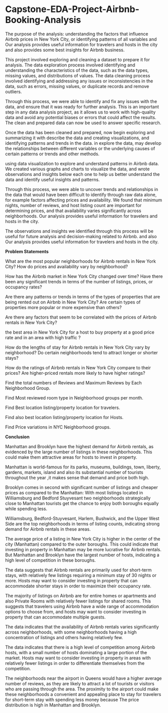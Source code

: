 # Capstone-EDA-Project-Airbnb-Booking-Analysis
The purpose of the analysis: understanding the factors that influence Airbnb prices in New York City, or identifying patterns of all variables and Our analysis provides useful information for travelers and hosts in the city and also provides some best insights for Airbnb business.

This project involved exploring and cleaning a dataset to prepare it for analysis. The data exploration process involved identifying and understanding the characteristics of the data, such as the data types, missing values, and distributions of values. The data cleaning process involved identifying and addressing any issues or inconsistencies in the data, such as errors, missing values, or duplicate records and remove outliers.

Through this process, we were able to identify and fix any issues with the data, and ensure that it was ready for further analysis. This is an important step in any data analysis project, as it allows us to work with high-quality data and avoid any potential biases or errors that could affect the results. The clean and prepared data can now be used to answer specific research.

Once the data has been cleaned and prepared, now begin exploring and summarizing it with describe the data and creating visualizations, and identifying patterns and trends in the data. in explore the data, may develop the relationships between different variables or the underlying causes of certain patterns or trends and other methods.

using data visualization to explore and understand patterns in Airbnb data. We created various graphs and charts to visualize the data, and wrote observations and insights below each one to help us better understand the data and identify useful insights and patterns.

Through this process, we were able to uncover trends and relationships in the data that would have been difficult to identify through raw data alone, for example factors affecting prices and availability. We found that minimum nights, number of reviews, and host listing count are important for determining prices, and that availability varies significantly across neighborhoods. Our analysis provides useful information for travelers and hosts in the city.

The observations and insights we identified through this process will be useful for future analysis and decision-making related to Airbnb. and also Our analysis provides useful information for travelers and hosts in the city.

**Problem Statements**

What are the most popular neighborhoods for Airbnb rentals in New York City? How do prices and availability vary by neighborhood?

How has the Airbnb market in New York City changed over time? Have there been any significant trends in terms of the number of listings, prices, or occupancy rates?

Are there any patterns or trends in terms of the types of properties that are being rented out on Airbnb in New York City? Are certain types of properties more popular or more expensive than others?

Are there any factors that seem to be correlated with the prices of Airbnb rentals in New York City?

the best area in New York City for a host to buy property at a good price rate and in an area with high traffic ?

How do the lengths of stay for Airbnb rentals in New York City vary by neighborhood? Do certain neighborhoods tend to attract longer or shorter stays?

How do the ratings of Airbnb rentals in New York City compare to their prices? Are higher-priced rentals more likely to have higher ratings?

Find the total numbers of Reviews and Maximum Reviews by Each Neighborhood Group.

Find Most reviewed room type in Neighborhood groups per month.

Find Best location listing/property location for travelers.

Find also best location listing/property location for Hosts.

Find Price variations in NYC Neighborhood groups.

**Conclusion**

Manhattan and Brooklyn have the highest demand for Airbnb rentals, as evidenced by the large number of listings in these neighborhoods. This could make them attractive areas for hosts to invest in property.

Manhattan is world-famous for its parks, museums, buildings, town, liberty, gardens, markets, island and also its substantial number of tourists throughout the year ,it makes sense that demand and price both high.

Brooklyn comes in second with significant number of listings and cheaper prices as compared to the Manhattan: With most listings located in Williamsburg and Bedford Stuyvesant two neighborhoods strategically close to Manhattan tourists get the chance to enjoy both boroughs equally while spending less.

Williamsburg, Bedford-Stuyvesant, Harlem, Bushwick, and the Upper West Side are the top neighborhoods in terms of listing counts, indicating strong demand for Airbnb rentals in these areas.

The average price of a listing in New York City is higher in the center of the city (Manhattan) compared to the outer boroughs. This could indicate that investing in property in Manhattan may be more lucrative for Airbnb rentals. But Manhattan and Brooklyn have the largest number of hosts, indicating a high level of competition in these boroughs.

The data suggests that Airbnb rentals are primarily used for short-term stays, with relatively few listings requiring a minimum stay of 30 nights or more. Hosts may want to consider investing in property that can accommodate shorter stays in order to maximize their occupancy rate.

The majority of listings on Airbnb are for entire homes or apartments and also Private Rooms with relatively fewer listings for shared rooms. This suggests that travelers using Airbnb have a wide range of accommodation options to choose from, and hosts may want to consider investing in property that can accommodate multiple guests.

The data indicates that the availability of Airbnb rentals varies significantly across neighborhoods, with some neighborhoods having a high concentration of listings and others having relatively few.

The data indicates that there is a high level of competition among Airbnb hosts, with a small number of hosts dominating a large portion of the market. Hosts may want to consider investing in property in areas with relatively fewer listings in order to differentiate themselves from the competition.

The neighborhoods near the airport in Queens would have a higher average number of reviews, as they are likely to attract a lot of tourists or visitors who are passing through the area. The proximity to the airport could make these neighborhoods a convenient and appealing place to stay for travelers for short-term stay with spending less money because The price distribution is high in Manhattan and Brooklyn.
